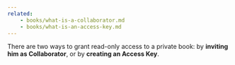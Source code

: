 ```yaml
---
related:
    - books/what-is-a-collaborator.md
    - books/what-is-an-access-key.md
---
```


There are two ways to grant read-only access to a private book: by **inviting him as Collaborator**, or by **creating an Access Key**.


